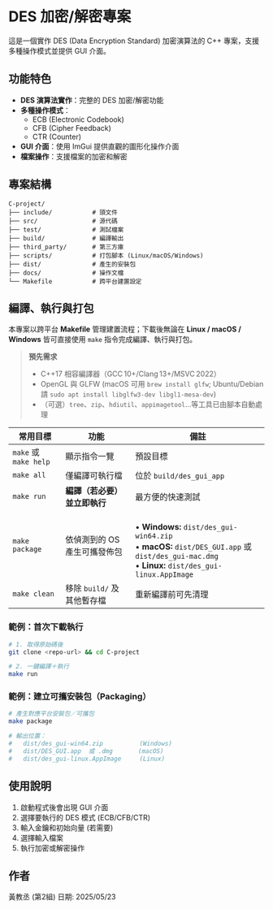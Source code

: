 # DES 加密/解密專案

這是一個實作 DES (Data Encryption Standard) 加密演算法的 C++ 專案，支援多種操作模式並提供 GUI 介面。

## 功能特色

- **DES 演算法實作**：完整的 DES 加密/解密功能
- **多種操作模式**：
  - ECB (Electronic Codebook)
  - CFB (Cipher Feedback)
  - CTR (Counter)
- **GUI 介面**：使用 ImGui 提供直觀的圖形化操作介面
- **檔案操作**：支援檔案的加密和解密

## 專案結構

```
C-project/
├── include/           # 頭文件
├── src/               # 源代碼
├── test/              # 測試檔案
├── build/             # 編譯輸出
├── third_party/       # 第三方庫
├── scripts/           # 打包腳本 (Linux/macOS/Windows)
├── dist/              # 產生的安裝包
├── docs/              # 操作文檔
└── Makefile           # 跨平台建置設定
```

## 編譯、執行與打包

本專案以跨平台 **Makefile** 管理建置流程；下載後無論在 **Linux / macOS / Windows** 皆可直接使用 `make` 指令完成編譯、執行與打包。

> **預先需求**  
> - C++17 相容編譯器（GCC 10+/Clang 13+/MSVC 2022）  
> - OpenGL 與 GLFW (macOS 可用 `brew install glfw`; Ubuntu/Debian 請 `sudo apt install libglfw3-dev libgl1-mesa-dev`)  
> - （可選）`tree`、`zip`、`hdiutil`、`appimagetool`…等工具已由腳本自動處理

| 常用目標 | 功能 | 備註 |
|----------|------|------|
| `make` 或 `make help` | 顯示指令一覽 | 預設目標 |
| `make all`           | 僅編譯可執行檔 | 位於 `build/des_gui_app` |
| `make run`           | **編譯（若必要）並立即執行** | 最方便的快速測試 |
| `make package`       | 依偵測到的 OS 產生可攜發佈包 | <br>• **Windows:** `dist/des_gui-win64.zip`<br>• **macOS:** `dist/DES_GUI.app` 或 `dist/des_gui-mac.dmg`<br>• **Linux:** `dist/des_gui-linux.AppImage` |
| `make clean`         | 移除 `build/` 及其他暫存檔 | 重新編譯前可先清理 |

### 範例：首次下載執行

```bash
# 1. 取得原始碼後
git clone <repo-url> && cd C-project

# 2. 一鍵編譯＋執行
make run
```

### 範例：建立可攜安裝包（Packaging）

```bash
# 產生對應平台安裝包／可攜包
make package

# 輸出位置：
#   dist/des_gui-win64.zip          (Windows)
#   dist/DES_GUI.app  或 .dmg       (macOS)
#   dist/des_gui-linux.AppImage     (Linux)
```

## 使用說明

1. 啟動程式後會出現 GUI 介面
2. 選擇要執行的 DES 模式 (ECB/CFB/CTR)
3. 輸入金鑰和初始向量 (若需要)
4. 選擇輸入檔案
5. 執行加密或解密操作

## 作者

黃教丞 (第2組)
日期: 2025/05/23

